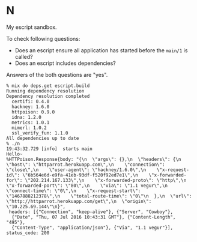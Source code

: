 # N

My escript sandbox.

To check following questions:

- Does an escript ensure all application has started before the `main/1` is called?
- Does an escript includes dependencies?

Answers of the both questions are "yes".

```
% mix do deps.get escript.build
Running dependency resolution
Dependency resolution completed
  certifi: 0.4.0
  hackney: 1.6.0
  httpoison: 0.9.0
  idna: 1.2.0
  metrics: 1.0.1
  mimerl: 1.0.2
  ssl_verify_fun: 1.1.0
All dependencies up to date
% ./n
19:43:32.729 [info]  starts main
Hello~
%HTTPoison.Response{body: "{\n  \"args\": {},\n  \"headers\": {\n    \"host\": \"httparrot.herokuapp.com\",\n    \"connection\": \"close\",\n    \"user-agent\": \"hackney/1.6.0\",\n    \"x-request-id\": \"6b564e6d-e9fa-41eb-93df-f520f92ed7e1\",\n    \"x-forwarded-for\": \"202.214.167.133\",\n    \"x-forwarded-proto\": \"http\",\n    \"x-forwarded-port\": \"80\",\n    \"via\": \"1.1 vegur\",\n    \"connect-time\": \"0\",\n    \"x-request-start\": \"1467888212378\",\n    \"total-route-time\": \"0\"\n  },\n  \"url\": \"http://httparrot.herokuapp.com/get\",\n  \"origin\": \"10.225.69.144\"\n}",
 headers: [{"Connection", "keep-alive"}, {"Server", "Cowboy"},
  {"Date", "Thu, 07 Jul 2016 10:43:31 GMT"}, {"Content-Length", "495"},
  {"Content-Type", "application/json"}, {"Via", "1.1 vegur"}], status_code: 200
```
